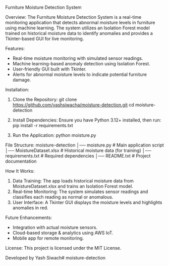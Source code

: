 Furniture Moisture Detection System

Overview:
The Furniture Moisture Detection System is a real-time monitoring application that detects abnormal moisture levels in furniture using machine learning. The system utilizes an Isolation Forest model trained on historical moisture data to identify anomalies and provides a Tkinter-based GUI for live monitoring.

Features:
- Real-time moisture monitoring with simulated sensor readings.
- Machine learning-based anomaly detection using Isolation Forest.
- User-friendly GUI built with Tkinter.
- Alerts for abnormal moisture levels to indicate potential furniture damage.

Installation:

1. Clone the Repository:
   git clone https://github.com/yashsiwacha/moisture-detection.git
   cd moisture-detection

2. Install Dependencies:
   Ensure you have Python 3.12+ installed, then run:
   pip install -r requirements.txt

3. Run the Application:
   python moisture.py

File Structure:
moisture-detection
│── moisture.py            # Main application script
│── MoistureDataset.xlsx   # Historical moisture data (for training)
│── requirements.txt       # Required dependencies
│── README.txt             # Project documentation

How It Works:
1. Data Training: The app loads historical moisture data from MoistureDataset.xlsx and trains an Isolation Forest model.
2. Real-time Monitoring: The system simulates sensor readings and classifies each reading as normal or anomalous.
3. User Interface: A Tkinter GUI displays the moisture levels and highlights anomalies in red.

Future Enhancements:
- Integration with actual moisture sensors.
- Cloud-based storage & analytics using AWS IoT.
- Mobile app for remote monitoring.

License:
This project is licensed under the MIT License.

Developed by Yash Siwach# moisture-detection

